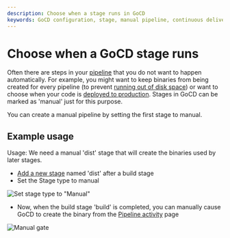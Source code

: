 ```yaml
---
description: Choose when a stage runs in GoCD
keywords: GoCD configuration, stage, manual pipeline, continuous delivery pipeline, GoCD stages
---
```


# Choose when a GoCD stage runs

Often there are steps in your [pipeline](../../introduction/concepts_in_go.html) that you do not want to happen automatically. For example, you might want to keep binaries from being created for every pipeline (to prevent [running out of disk space](../../faq/admin_out_of_disk_space.html)) or want to choose when your code is [deployed to production](../../faq/rm_deploy_to_environment.html). Stages in GoCD can be marked as 'manual' just for this purpose.

You can create a manual pipeline by setting the first stage to manual.

## Example usage

Usage: We need a manual 'dist' stage that will create the binaries used by later stages.

-   [Add a new stage](admin_add_stage.html) named 'dist' after a build stage
-   Set the Stage type to manual

![Set stage type to "Manual"](../../images/1_add_approval_tag.png)

-   Now, when the build stage 'build' is completed, you can manually cause GoCD to create the binary from the [Pipeline activity](../navigation/pipeline_activity_page.html) page

![Manual gate](../../images/2_click_manual.png)
